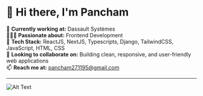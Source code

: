 # 👋 Hi there, I'm Pancham

🏢 **Currently working at:** Dassault Systèmes  
👨🏽‍💻 **Passionate about:** Frontend Development  
🌱 **Tech Stack:** ReactJS, NextJS, Typescripts, Django, TailwindCSS, JavaScript, HTML, CSS   
💞️ **Looking to collaborate on:** Building clean, responsive, and user-friendly web applications  
📫 **Reach me at:** [pancham271195@gmail.com](mailto:pancham271195@gmail.com)

---


![Alt Text](https://media.giphy.com/media/iDOOSqoC0k3VeT9rd5/giphy.gif)


<!---
panchambopanna/panchambopanna is a ✨ special ✨ repository because its `README.md` (this file) appears on your GitHub profile.
You can click the Preview link to take a look at your changes.
--->
